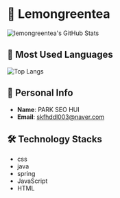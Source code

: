 # 🐇 Lemongreentea
![lemongreentea's GitHub Stats](https://github-readme-stats.vercel.app/api?username=lemongreentea&show_icons=true&theme=radical)

## 🛬 Most Used Languages
![Top Langs](https://github-readme-stats.vercel.app/api/top-langs/?username=lemongreentea&layout=compact&theme=radical)

## 🌈 Personal Info
- **Name**: PARK SEO HUI
- **Email**: skfhddl003@naver.com
  
## 🛠 Technology Stacks
- css
- java
- spring
- JavaScript
- HTML
